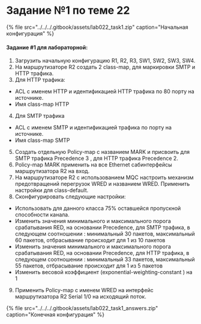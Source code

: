 # Задание №1 по теме 22

{% file src="../../../.gitbook/assets/lab022\_task1.zip" caption="Начальная конфигурация" %}

#### Задание \#1 для лабораторной:

1. Загрузить начальную конфигурацию R1, R2, R3, SW1, SW2, SW3, SW4.  
2. На маршрутизаторе R2 cоздать 2 class-map, для маркировки SMTP и HTTP трафика.  
3. Для HTTP трафика:

* ACL с именем HTTP и идентификацией HTTP трафика по 80 порту на источнике.
* Имя class-map HTTP

4. Для SMTP трафика

* ACL с именем SMTP и идентификацией трафика по порту на источнике.
* Имя class-map SMTP

5. Создать отдельную Policy-map с названием MARK и присвоить для SMTP трафика Precedence 3 , для HTTP трафика Precedence 2.  
6. Policy-map MARK применить на все Ethernet сабинтерфейсы маршрутизатора R2 на вход.  
7. На маршрутизаторе R2 с использованием MQC настроить механизм предотвращений перегрузок WRED и названием WRED. Применить настройки для class-default.  
8. Сконфигурировать следующие настройки:

* Использовать для данного класса 75% оставшейся пропускной способности канала.
* Изменить значения минимального и максимального порога срабатывания RED, на основании Precedence, для SMTP трафика, в следующем соотношении : минимальный 30 пакетов, максимальный 60 пакетов, отбрасывание происходит для 1 из 10 пакетов
* Изменить значения минимального и максимального порога срабатывания RED, на основании Precedence, для HTTP трафика, в следующем соотношении : минимальный 33 пакетов, максимальный 55 пакетов, отбрасывание происходит для 1 из 5 пакетов
* Изменить весовой коэффициент \(exponential-weighting-constant \) на 1

9. Применить Policy-map с именем WRED на интерфейс маршрутизатора R2 Serial 1/0 на исходящий поток.  


{% file src="../../../.gitbook/assets/lab022\_task1\_answers.zip" caption="Конечная конфигурация" %}

